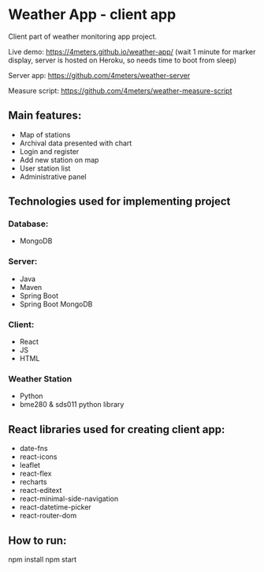 # Weather App - client app
Client part of weather monitoring app project.

Live demo: https://4meters.github.io/weather-app/ (wait 1 minute for marker display, server is hosted on Heroku, so needs time to boot from sleep)

Server app: https://github.com/4meters/weather-server

Measure script: https://github.com/4meters/weather-measure-script

## Main features:
- Map of stations
- Archival data presented with chart
- Login and register
- Add new station on map
- User station list
- Administrative panel

## Technologies used for implementing project
### Database:
- MongoDB

### Server:
- Java
- Maven
- Spring Boot
- Spring Boot MongoDB

### Client:
- React
- JS
- HTML

### Weather Station
- Python
- bme280 & sds011 python library

## React libraries used for creating client app:
- date-fns
- react-icons
- leaflet
- react-flex
- recharts
- react-editext
- react-minimal-side-navigation
- react-datetime-picker
- react-router-dom

## How to run:
npm install
npm start
